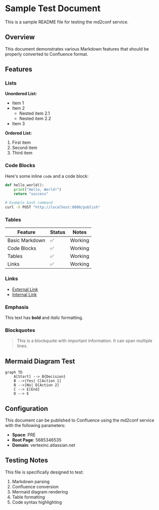 <!-- confluence-page-id: 5687837271 -->
<!-- confluence-space-key: PRE -->
# Sample Test Document

This is a sample README file for testing the md2conf service.

## Overview

This document demonstrates various Markdown features that should be properly converted to Confluence format.

## Features

### Lists

**Unordered List:**
- Item 1
- Item 2
  - Nested item 2.1
  - Nested item 2.2
- Item 3

**Ordered List:**
1. First item
2. Second item
3. Third item

### Code Blocks

Here's some inline `code` and a code block:

```python
def hello_world():
    print("Hello, World!")
    return "success"
```

```bash
# Example bash command
curl -X POST "http://localhost:8000/publish"
```

### Tables

| Feature | Status | Notes |
|---------|--------|-------|
| Basic Markdown | ✅ | Working |
| Code Blocks | ✅ | Working |
| Tables | ✅ | Working |
| Links | ✅ | Working |

### Links

- [External Link](https://www.example.com)
- [Internal Link](#overview)

### Emphasis

This text has **bold** and *italic* formatting.

### Blockquotes

> This is a blockquote with important information.
> It can span multiple lines.

## Mermaid Diagram Test

```mermaid
graph TD
    A[Start] --> B{Decision}
    B -->|Yes| C[Action 1]
    B -->|No| D[Action 2]
    C --> E[End]
    D --> E
```

## Configuration

This document can be published to Confluence using the md2conf service with the following parameters:

- **Space**: PRE
- **Root Page**: 5685346535
- **Domain**: vertexinc.atlassian.net

## Testing Notes

This file is specifically designed to test:
1. Markdown parsing
2. Confluence conversion
3. Mermaid diagram rendering
4. Table formatting
5. Code syntax highlighting

<!-- confluence-page-id: 5687837271 -->